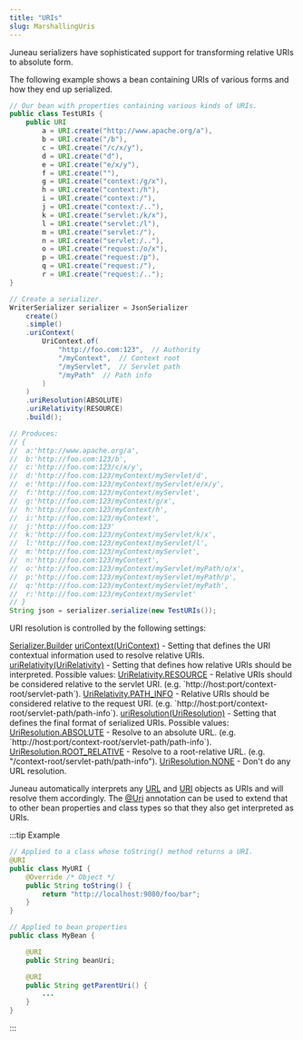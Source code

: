 ```yaml
---
title: "URIs"
slug: MarshallingUris
---
```


Juneau serializers have sophisticated support for transforming relative URIs to absolute form.

The following example shows a bean containing URIs of various forms and how they end up serialized.

```java
// Our bean with properties containing various kinds of URIs.
public class TestURIs {
    public URI
        a = URI.create("http://www.apache.org/a"),
        b = URI.create("/b"),
        c = URI.create("/c/x/y"),
        d = URI.create("d"),
        e = URI.create("e/x/y"),
        f = URI.create(""),
        g = URI.create("context:/g/x"),
        h = URI.create("context:/h"),
        i = URI.create("context:/"),
        j = URI.create("context:/.."),
        k = URI.create("servlet:/k/x"),
        l = URI.create("servlet:/l"),
        m = URI.create("servlet:/"),
        n = URI.create("servlet:/.."),
        o = URI.create("request:/o/x"),
        p = URI.create("request:/p"),
        q = URI.create("request:/"),
        r = URI.create("request:/..");
}

// Create a serializer.
WriterSerializer serializer = JsonSerializer
    create()
    .simple()
    .uriContext(
        UriContext.of(
            "http://foo.com:123",  // Authority
            "/myContext",  // Context root
            "/myServlet",  // Servlet path
            "/myPath"  // Path info
        )
    )
    .uriResolution(ABSOLUTE)
    .uriRelativity(RESOURCE)
    .build();

// Produces:
// {
//	a:'http://www.apache.org/a',
//	b:'http://foo.com:123/b',
//	c:'http://foo.com:123/c/x/y',
//	d:'http://foo.com:123/myContext/myServlet/d',
//	e:'http://foo.com:123/myContext/myServlet/e/x/y',
//	f:'http://foo.com:123/myContext/myServlet',
//	g:'http://foo.com:123/myContext/g/x',
//	h:'http://foo.com:123/myContext/h',
//	i:'http://foo.com:123/myContext',
//	j:'http://foo.com:123'
//	k:'http://foo.com:123/myContext/myServlet/k/x',
//	l:'http://foo.com:123/myContext/myServlet/l',
//	m:'http://foo.com:123/myContext/myServlet',
//	n:'http://foo.com:123/myContext',
//	o:'http://foo.com:123/myContext/myServlet/myPath/o/x',
//	p:'http://foo.com:123/myContext/myServlet/myPath/p',
//	q:'http://foo.com:123/myContext/myServlet/myPath',
//	r:'http://foo.com:123/myContext/myServlet'
// }
String json = serializer.serialize(new TestURIs());
```

URI resolution is controlled by the following settings:

<tree>
<node-0><java-abstract-class><a href="/site/apidocs/org/apache/juneau/serializer/Serializer.Builder.html" target="_blank">Serializer.Builder</a></java-abstract-class></node-0>
<node-1><java-method><a href="/site/apidocs/org/apache/juneau/serializer/Serializer.Builder.html#uriContext(org.apache.juneau.UriContext)" target="_blank">uriContext(UriContext)</a></java-method> - Setting that defines the URI contextual information used to resolve relative URIs.</node-1>
<node-1><java-method><a href="/site/apidocs/org/apache/juneau/serializer/Serializer.Builder.html#uriRelativity(org.apache.juneau.UriRelativity)" target="_blank">uriRelativity(UriRelativity)</a></java-method> - Setting that defines how relative URIs should be interpreted.  Possible values:</node-1>
<node-2><java-enum><a href="/site/apidocs/org/apache/juneau/UriRelativity.html#RESOURCE" target="_blank">UriRelativity.RESOURCE</a></java-enum> - Relative URIs should be considered relative to the servlet URI.  (e.g. `http://host:port/context-root/servlet-path`).</node-2>
<node-2><java-enum><a href="/site/apidocs/org/apache/juneau/UriRelativity.html#PATH_INFO" target="_blank">UriRelativity.PATH_INFO</a></java-enum> - Relative URIs should be considered relative to the request URI.  (e.g. `http://host:port/context-root/servlet-path/path-info`).</node-2>
<node-1><java-method><a href="/site/apidocs/org/apache/juneau/serializer/Serializer.Builder.html#uriResolution(org.apache.juneau.UriResolution)" target="_blank">uriResolution(UriResolution)</a></java-method> - Setting that defines the final format of serialized URIs.  Possible values:</node-1>
<node-2><java-enum><a href="/site/apidocs/org/apache/juneau/UriResolution.html#ABSOLUTE" target="_blank">UriResolution.ABSOLUTE</a></java-enum> - Resolve to an absolute URL.  (e.g. `http://host:port/context-root/servlet-path/path-info`).</node-2>
<node-2><java-enum><a href="/site/apidocs/org/apache/juneau/UriResolution.html#ROOT_RELATIVE" target="_blank">UriResolution.ROOT_RELATIVE</a></java-enum> - Resolve to a root-relative URL.  (e.g. "/context-root/servlet-path/path-info").</node-2>
<node-2><java-enum><a href="/site/apidocs/org/apache/juneau/UriResolution.html#NONE" target="_blank">UriResolution.NONE</a></java-enum> - Don't do any URL resolution.</node-2>
</tree>

Juneau automatically interprets any <a href="https://docs.oracle.com/en/java/javase/17/docs/api/java.base/java/net/URL.html" target="_blank">URL</a> and <a href="https://docs.oracle.com/en/java/javase/17/docs/api/java.base/java/net/URI.html" target="_blank">URI</a>
objects as URIs and will resolve them accordingly.
The <a href="/site/apidocs/org/apache/juneau/annotation/Uri.html" target="_blank">@Uri</a> annotation can be used to extend that to other bean
properties and class types so that they also get interpreted as URIs.

:::tip Example
```java
// Applied to a class whose toString() method returns a URI.
@URI
public class MyURI {
    @Override /* Object */
    public String toString() {
        return "http://localhost:9080/foo/bar";
    }
}

// Applied to bean properties
public class MyBean {

    @URI
    public String beanUri;

    @URI
    public String getParentUri() {
        ...
    }
}
```
:::